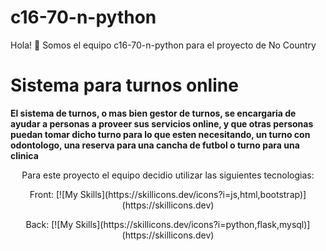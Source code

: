 # c16-70-n-python
Hola! 👋 Somos el equipo c16-70-n-python para el proyecto de No Country
# Sistema para turnos online
**El sistema de turnos, o mas bien gestor de turnos, se encargaria de ayudar a personas a proveer sus servicios online, y que otras personas puedan tomar dicho turno para lo que esten necesitando, un turno con odontologo, una reserva para una cancha de futbol o turno para una clinica**

<p align="center">
Para este proyecto el equipo decidio utilizar las siguientes tecnologias:
</p>
<p align="center">
Front:
[![My Skills](https://skillicons.dev/icons?i=js,html,bootstrap)](https://skillicons.dev)
</p> 
<p align="center">
Back:
[![My Skills](https://skillicons.dev/icons?i=python,flask,mysql)](https://skillicons.dev)
</p>
